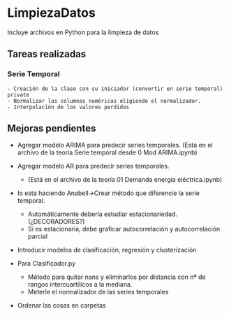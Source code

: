 # LimpiezaDatos
Incluye archivos en Python para la limpieza de datos

## Tareas realizadas

### Serie Temporal
    - Creación de la clase con su iniciador (convertir en serie temporal) private
    - Normalizar las columnas numéricas eligiendo el normalizador.
    - Interpolación de los valores perdidos 


## Mejoras pendientes
- Agregar modelo ARIMA para predecir series temporales.
    (Está en el archivo de la teoría Serie temporal desde 0 Mod ARIMA.ipynb)
- Agregar modelo AR para predecir series temporales.
    - (Está en el archivo de la teoría 01 Demanda energía eléctrica.ipynb)
- lo esta haciendo Anabell->Crear método que diferencie la serie temporal.
    - Automáticamente debería estudiar estacionariedad. (¿DECORADORES?)
    - Si es estacionaria, debe graficar autocorrelación y autocorrelación parcial


- Introducir modelos de clasificación, regresión y clusterización
- Para Clasificador.py
    - Método para quitar nans
    y eliminarlos por distancia con nº de rangos intercuartílicos a la mediana.
    - Meterle el normalizador de las series temporales
- Ordenar las cosas en carpetas
